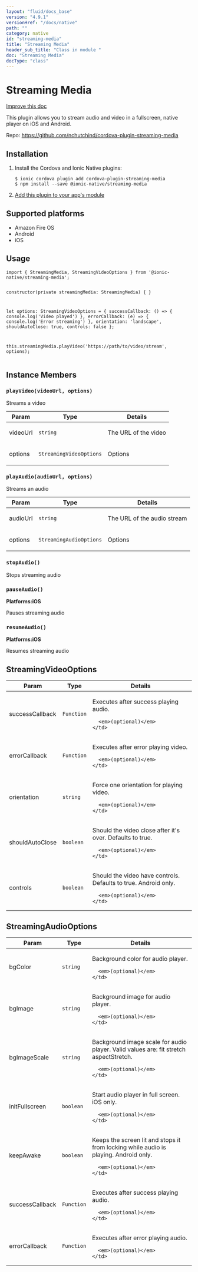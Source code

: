 ```yaml
---
layout: "fluid/docs_base"
version: "4.9.1"
versionHref: "/docs/native"
path: ""
category: native
id: "streaming-media"
title: "Streaming Media"
header_sub_title: "Class in module "
doc: "Streaming Media"
docType: "class"
---
```


<h1 class="api-title">Streaming Media</h1>

<a class="improve-v2-docs" href="http://github.com/ionic-team/ionic-native/edit/master/src/@ionic-native/plugins/streaming-media/index.ts#L46">
  Improve this doc
</a>







<p>This plugin allows you to stream audio and video in a fullscreen, native player on iOS and Android.</p>


<p>Repo:
  <a href="https://github.com/nchutchind/cordova-plugin-streaming-media">
    https://github.com/nchutchind/cordova-plugin-streaming-media
  </a>
</p>


<h2><a class="anchor" name="installation" href="#installation"></a>Installation</h2>
<ol class="installation">
  <li>Install the Cordova and Ionic Native plugins:<br>
    <pre><code class="nohighlight">$ ionic cordova plugin add cordova-plugin-streaming-media
$ npm install --save @ionic-native/streaming-media
</code></pre>
  </li>
  <li><a href="https://ionicframework.com/docs/native/#Add_Plugins_to_Your_App_Module">Add this plugin to your app's module</a></li>
</ol>



<h2><a class="anchor" name="platforms" href="#platforms"></a>Supported platforms</h2>
<ul>
  <li>Amazon Fire OS</li><li>Android</li><li>iOS</li>
</ul>






<h2><a class="anchor" name="usage" href="#usage"></a>Usage</h2>
<pre><code class="lang-typescript">import { StreamingMedia, StreamingVideoOptions } from &#39;@ionic-native/streaming-media&#39;;

constructor(private streamingMedia: StreamingMedia) { }

let options: StreamingVideoOptions = {
  successCallback: () =&gt; { console.log(&#39;Video played&#39;) },
  errorCallback: (e) =&gt; { console.log(&#39;Error streaming&#39;) },
  orientation: &#39;landscape&#39;,
  shouldAutoClose: true,
  controls: false
};

this.streamingMedia.playVideo(&#39;https://path/to/video/stream&#39;, options);
</code></pre>








<h2><a class="anchor" name="instance-members" href="#instance-members"></a>Instance Members</h2>
<h3><a class="anchor" name="playVideo" href="#playVideo"></a><code>playVideo(videoUrl,&nbsp;options)</code></h3>




Streams a video
<table class="table param-table" style="margin:0;">
  <thead>
  <tr>
    <th>Param</th>
    <th>Type</th>
    <th>Details</th>
  </tr>
  </thead>
  <tbody>
  <tr>
    <td>
      videoUrl</td>
    <td>
      <code>string</code>
    </td>
    <td>
      <p>The URL of the video</p>
</td>
  </tr>
  
  <tr>
    <td>
      options</td>
    <td>
      <code>StreamingVideoOptions</code>
    </td>
    <td>
      <p>Options</p>
</td>
  </tr>
  </tbody>
</table>

<h3><a class="anchor" name="playAudio" href="#playAudio"></a><code>playAudio(audioUrl,&nbsp;options)</code></h3>




Streams an audio
<table class="table param-table" style="margin:0;">
  <thead>
  <tr>
    <th>Param</th>
    <th>Type</th>
    <th>Details</th>
  </tr>
  </thead>
  <tbody>
  <tr>
    <td>
      audioUrl</td>
    <td>
      <code>string</code>
    </td>
    <td>
      <p>The URL of the audio stream</p>
</td>
  </tr>
  
  <tr>
    <td>
      options</td>
    <td>
      <code>StreamingAudioOptions</code>
    </td>
    <td>
      <p>Options</p>
</td>
  </tr>
  </tbody>
</table>

<h3><a class="anchor" name="stopAudio" href="#stopAudio"></a><code>stopAudio()</code></h3>




Stops streaming audio



<h3><a class="anchor" name="pauseAudio" href="#pauseAudio"></a><code>pauseAudio()</code></h3>



<p>
  <strong>Platforms:</strong><strong class="tag">iOS</strong>&nbsp;</p>


Pauses streaming audio



<h3><a class="anchor" name="resumeAudio" href="#resumeAudio"></a><code>resumeAudio()</code></h3>



<p>
  <strong>Platforms:</strong><strong class="tag">iOS</strong>&nbsp;</p>


Resumes streaming audio









<h2><a class="anchor" name="StreamingVideoOptions" href="#StreamingVideoOptions"></a>StreamingVideoOptions</h2>

<table class="table param-table" style="margin:0;">
  <thead>
  <tr>
    <th>Param</th>
    <th>Type</th>
    <th>Details</th>
  </tr>
  </thead>
  <tbody>
  
  <tr>
    <td>
      successCallback
    </td>
    <td>
      <code>Function</code>
    </td>
    <td>
      <p>Executes after success playing audio.</p>

      <em>(optional)</em>
    </td>
  </tr>
  
  <tr>
    <td>
      errorCallback
    </td>
    <td>
      <code>Function</code>
    </td>
    <td>
      <p>Executes after error playing video.</p>

      <em>(optional)</em>
    </td>
  </tr>
  
  <tr>
    <td>
      orientation
    </td>
    <td>
      <code>string</code>
    </td>
    <td>
      <p>Force one orientation for playing video.</p>

      <em>(optional)</em>
    </td>
  </tr>
  
  <tr>
    <td>
      shouldAutoClose
    </td>
    <td>
      <code>boolean</code>
    </td>
    <td>
      <p>Should the video close after it&#39;s over. Defaults to true.</p>

      <em>(optional)</em>
    </td>
  </tr>
  
  <tr>
    <td>
      controls
    </td>
    <td>
      <code>boolean</code>
    </td>
    <td>
      <p>Should the video have controls. Defaults to true. Android only.</p>

      <em>(optional)</em>
    </td>
  </tr>
  
  </tbody>
</table>


<h2><a class="anchor" name="StreamingAudioOptions" href="#StreamingAudioOptions"></a>StreamingAudioOptions</h2>

<table class="table param-table" style="margin:0;">
  <thead>
  <tr>
    <th>Param</th>
    <th>Type</th>
    <th>Details</th>
  </tr>
  </thead>
  <tbody>
  
  <tr>
    <td>
      bgColor
    </td>
    <td>
      <code>string</code>
    </td>
    <td>
      <p>Background color for audio player.</p>

      <em>(optional)</em>
    </td>
  </tr>
  
  <tr>
    <td>
      bgImage
    </td>
    <td>
      <code>string</code>
    </td>
    <td>
      <p>Background image for audio player.</p>

      <em>(optional)</em>
    </td>
  </tr>
  
  <tr>
    <td>
      bgImageScale
    </td>
    <td>
      <code>string</code>
    </td>
    <td>
      <p>Background image scale for audio player.
Valid values are: 
fit
stretch
aspectStretch.</p>

      <em>(optional)</em>
    </td>
  </tr>
  
  <tr>
    <td>
      initFullscreen
    </td>
    <td>
      <code>boolean</code>
    </td>
    <td>
      <p>Start audio player in full screen. iOS only.</p>

      <em>(optional)</em>
    </td>
  </tr>
  
  <tr>
    <td>
      keepAwake
    </td>
    <td>
      <code>boolean</code>
    </td>
    <td>
      <p>Keeps the screen lit and stops it from locking 
while audio is playing. Android only.</p>

      <em>(optional)</em>
    </td>
  </tr>
  
  <tr>
    <td>
      successCallback
    </td>
    <td>
      <code>Function</code>
    </td>
    <td>
      <p>Executes after success playing audio.</p>

      <em>(optional)</em>
    </td>
  </tr>
  
  <tr>
    <td>
      errorCallback
    </td>
    <td>
      <code>Function</code>
    </td>
    <td>
      <p>Executes after error playing audio.</p>

      <em>(optional)</em>
    </td>
  </tr>
  
  </tbody>
</table>





